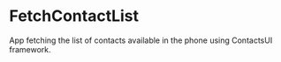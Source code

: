 # FetchContactList
App fetching the list of contacts available in the phone using ContactsUI framework.
